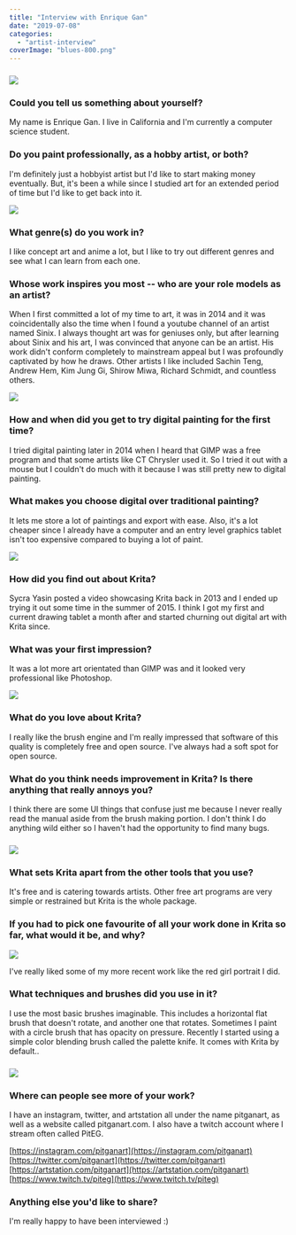 ```yaml
---
title: "Interview with Enrique Gan"
date: "2019-07-08"
categories: 
  - "artist-interview"
coverImage: "blues-800.png"
---
```


### ![](/images/posts/2019/water-800.png)

### Could you tell us something about yourself?

My name is Enrique Gan. I live in California and I'm currently a computer science student.

### Do you paint professionally, as a hobby artist, or both?

I'm definitely just a hobbyist artist but I'd like to start making money eventually. But, it's been a while since I studied art for an extended period of time but I'd like to get back into it.

![](/images/posts/2019/alo1-800.png)

### What genre(s) do you work in?

I like concept art and anime a lot, but I like to try out different genres and see what I can learn from each one.

### Whose work inspires you most -- who are your role models as an artist?

When I first committed a lot of my time to art, it was in 2014 and it was coincidentally also the time when I found a youtube channel of an artist named Sinix. I always thought art was for geniuses only, but after learning about Sinix and his art, I was convinced that anyone can be an artist. His work didn't conform completely to mainstream appeal but I was profoundly captivated by how he draws. Other artists I like included Sachin Teng, Andrew Hem, Kim Jung Gi, Shirow Miwa, Richard Schmidt, and countless others.

![](/images/posts/2019/Pizza-800.png)

### How and when did you get to try digital painting for the first time?

I tried digital painting later in 2014 when I heard that GIMP was a free program and that some artists like CT Chrysler used it. So I tried it out with a mouse but I couldn't do much with it because I was still pretty new to digital painting.

### What makes you choose digital over traditional painting?

It lets me store a lot of paintings and export with ease. Also, it's a lot cheaper since I already have a computer and an entry level graphics tablet isn't too expensive compared to buying a lot of paint.

![](/images/posts/2019/image2-800.png)

### How did you find out about Krita?

Sycra Yasin posted a video showcasing Krita back in 2013 and I ended up trying it out some time in the summer of 2015. I think I got my first and current drawing tablet a month after and started churning out digital art with Krita since.

### What was your first impression?

It was a lot more art orientated than GIMP was and it looked very professional like Photoshop.

![](/images/posts/2019/tried1-800.png)

### What do you love about Krita?

I really like the brush engine and I'm really impressed that software of this quality is completely free and open source. I've always had a soft spot for open source.

### What do you think needs improvement in Krita? Is there anything that really annoys you?

I think there are some UI things that confuse just me because I never really read the manual aside from the brush making portion. I don't think I do anything wild either so I haven't had the opportunity to find many bugs.

### ![](/images/posts/2019/runningout-800.png)

### What sets Krita apart from the other tools that you use?

It's free and is catering towards artists. Other free art programs are very simple or restrained but Krita is the whole package.

### If you had to pick one favourite of all your work done in Krita so far, what would it be, and why?

![](/images/posts/2019/red-800.png)

I've really liked some of my more recent work like the red girl portrait I did.

### What techniques and brushes did you use in it?

I use the most basic brushes imaginable. This includes a horizontal flat brush that doesn't rotate, and another one that rotates. Sometimes I paint with a circle brush that has opacity on pressure. Recently I started using a simple color blending brush called the palette knife. It comes with Krita by default..

### ![](/images/posts/2019/slephours-800.png)

### Where can people see more of your work?

I have an instagram, twitter, and artstation all under the name pitganart, as well as a website called pitganart.com. I also have a twitch account where I stream often called PitEG.

[https://instagram.com/pitganart](https://instagram.com/pitganart) [https://twitter.com/pitganart](https://twitter.com/pitganart) [https://artstation.com/pitganart](https://artstation.com/pitganart) [https://www.twitch.tv/piteg](https://www.twitch.tv/piteg)

### Anything else you'd like to share?

I'm really happy to have been interviewed :)
